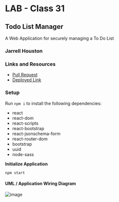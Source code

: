 # LAB - Class 31

## Todo List Manager

A Web Application for securely managing a To Do List

### Jarrell Houston

### Links and Resources

- [Pull Request]()
- [Deployed Link]()

### Setup

Run ``` npm i ``` to install the following dependencies:

 - react
 - react-dom
 - react-scripts
 - react-bootstrap
 - react-jsonschema-form
 - react-router-dom
 - bootstrap
 - uuid
 - node-sass
 
 **Initialize Application**

``` npm start ```
 

#### UML / Application Wiring Diagram

![image](https://user-images.githubusercontent.com/33704616/120399037-e2f42700-c300-11eb-81dc-d0ab0868dc8d.png)


